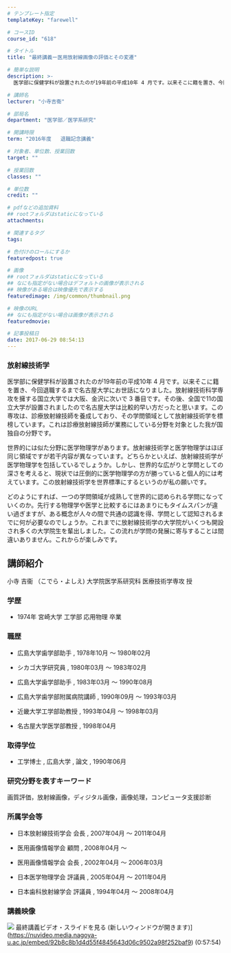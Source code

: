 ```yaml
---
# テンプレート指定
templateKey: "farewell"

# コースID
course_id: "618"

# タイトル
title: "最終講義ー医用放射線画像の評価とその変遷"

# 簡単な説明
description: >-
  医学部に保健学科が設置されたのが19年前の平成10年 4 月です。以来そこに籍を置き、今回退職するまで名古屋大学にお世話になりました。放射線技術科学専攻を擁する国立大学では大阪、金沢に次いで...

# 講師名
lecturer: "小寺吉衞"

# 部局名
department: "医学部／医学系研究"

# 開講時限
term: "2016年度	退職記念講義"

# 対象者、単位数、授業回数
target: ""

# 授業回数
classes: ""

# 単位数
credit: ""

# pdfなどの追加資料
## rootフォルダはstaticになっている
attachments: 

# 関連するタグ
tags:

# 色付けのロールにするか
featuredpost: true

# 画像
## rootフォルダはstaticになっている
## なにも指定がない場合はデフォルトの画像が表示される
## 映像がある場合は映像優先で表示する
featuredimage: /img/common/thumbnail.png

# 映像のURL
## なにも指定がない場合は画像が表示される
featuredmovie: 

# 記事投稿日
date: 2017-06-29 08:54:13
---
```


### 放射線技術学


医学部に保健学科が設置されたのが19年前の平成10年 4 月です。以来そこに籍を置き、今回退職するまで名古屋大学にお世話になりました。放射線技術科学専攻を擁する国立大学では大阪、金沢に次いで 3 番目です。その後、全国で11の国立大学が設置されましたので名古屋大学は比較的早い方だったと思います。この専攻は、診療放射線技師を養成しており、その学問領域として放射線技術学を標榜しています。これは診療放射線技師が業務にしている分野を対象とした我が国独自の分野です。

世界的には似た分野に医学物理学があります。放射線技術学と医学物理学はほぼ同じ領域ですが若干内容が異なっています。どちらかといえば、放射線技術学が医学物理学を包括しているでしょうか。しかし、世界的な広がりと学問としての深さを考えると、現状では圧倒的に医学物理学の方が勝っていると個人的には考えています。この放射線技術学を世界標準にするというのが私の願いです。

どのようにすれば、一つの学問領域が成熟して世界的に認められる学問になっていくのか。先行する物理学や医学と比較するにはあまりにもタイムスパンが違い過ぎますが、ある概念が人々の間で共通の認識を得、学問として認知されるまでに何が必要なのでしょうか。これまでに放射線技術学の大学院がいくつも開設され多くの大学院生を輩出しました。この流れが学問の発展に寄与することは間違いありません。これからが楽しみです。


## 講師紹介


小寺 吉衞 （こでら・よしえ) 大学院医学系研究科 医療技術学専攻 授


### 学歴



* 1974年 宮崎大学 工学部 応用物理 卒業


### 職歴




* 広島大学歯学部助手 , 1978年10月 ～ 1980年02月

* シカゴ大学研究員 , 1980年03月 ～ 1983年02月


* 広島大学歯学部助手 , 1983年03月 ～ 1990年08月

* 広島大学歯学部附属病院講師 , 1990年09月 ～ 1993年03月

* 近畿大学工学部助教授 , 1993年04月 ～ 1998年03月

* 名古屋大学医学部教授 , 1998年04月


### 取得学位



* 工学博士 , 広島大学 , 論文 , 1990年06月


### 研究分野を表すキーワード


画質評価，放射線画像，ディジタル画像，画像処理，コンピュータ支援診断


### 所属学会等



* 日本放射線技術学会 会長 , 2007年04月 ～ 2011年04月


* 医用画像情報学会 顧問 , 2008年04月 ～


* 医用画像情報学会 会長 , 2002年04月 ～ 2006年03月

* 日本医学物理学会 評議員 , 2005年04月 ～ 2011年04月

* 日本歯科放射線学会 評議員 , 1994年04月 ～ 2008年04月


### 講義映像



![](/files/618/4000.jpg) 最終講義ビデオ・スライドを見る (新しいウィンドウが開きます)](https://nuvideo.media.nagoya-u.ac.jp/embed/92b8c8b1d4d55f4845643d06c9502a98f252baf9) (0:57:54)